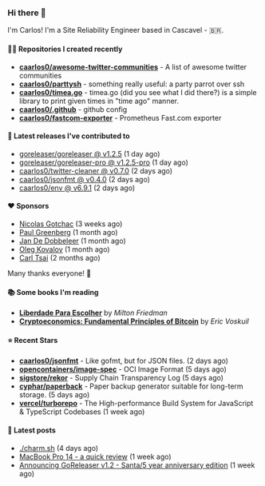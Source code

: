 ### Hi there 👋

I'm Carlos! I'm a Site Reliability Engineer based in Cascavel - 🇧🇷.

#### 👨‍💻 Repositories I created recently
- **[caarlos0/awesome-twitter-communities](https://github.com/caarlos0/awesome-twitter-communities)** - A list of awesome twitter communities
- **[caarlos0/parttysh](https://github.com/caarlos0/parttysh)** - something really useful: a party parrot over ssh
- **[caarlos0/timea.go](https://github.com/caarlos0/timea.go)** - timea.go (did you see what I did there?) is a simple library to print given times in &#34;time ago&#34; manner.
- **[caarlos0/.github](https://github.com/caarlos0/.github)** - github config
- **[caarlos0/fastcom-exporter](https://github.com/caarlos0/fastcom-exporter)** - Prometheus Fast.com exporter

#### 🚀 Latest releases I've contributed to


- [goreleaser/goreleaser @ v1.2.5](https://github.com/goreleaser/goreleaser/releases/tag/v1.2.5) (1 day ago)
- [goreleaser/goreleaser-pro @ v1.2.5-pro](https://github.com/goreleaser/goreleaser-pro/releases/tag/v1.2.5-pro) (1 day ago)
- [caarlos0/twitter-cleaner @ v0.7.0](https://github.com/caarlos0/twitter-cleaner/releases/tag/v0.7.0) (2 days ago)
- [caarlos0/jsonfmt @ v0.4.0](https://github.com/caarlos0/jsonfmt/releases/tag/v0.4.0) (2 days ago)
- [caarlos0/env @ v6.9.1](https://github.com/caarlos0/env/releases/tag/v6.9.1) (2 days ago)

#### ❤️ Sponsors
- [Nicolas Gotchac](https://github.com/ngotchac) (3 weeks ago)
- [Paul Greenberg](https://github.com/greenpau) (1 month ago)
- [Jan De Dobbeleer](https://github.com/JanDeDobbeleer) (1 month ago)
- [Oleg Kovalov](https://github.com/cristaloleg) (1 month ago)
- [Carl Tsai](https://github.com/moonape1226) (2 months ago)

Many thanks everyone! 🙏

#### 📚 Some books I'm reading
- **[Liberdade Para Escolher](https://www.goodreads.com/book/show/17238591-liberdade-para-escolher)** by _Milton Friedman_
- **[Cryptoeconomics: Fundamental Principles of Bitcoin](https://www.goodreads.com/book/show/56919322-cryptoeconomics)** by _Eric Voskuil_

#### ⭐ Recent Stars


- **[caarlos0/jsonfmt](https://github.com/caarlos0/jsonfmt)** -  Like gofmt, but for JSON files. (2 days ago)
- **[opencontainers/image-spec](https://github.com/opencontainers/image-spec)** - OCI Image Format (5 days ago)
- **[sigstore/rekor](https://github.com/sigstore/rekor)** - Supply Chain Transparency Log (5 days ago)
- **[cyphar/paperback](https://github.com/cyphar/paperback)** - Paper backup generator suitable for long-term storage. (5 days ago)
- **[vercel/turborepo](https://github.com/vercel/turborepo)** - The High-performance Build System for JavaScript &amp; TypeScript Codebases (1 week ago)

#### 📄 Latest posts
- [./charm.sh](https://carlosbecker.com/posts/charm/) (4 days ago)
- [MacBook Pro 14 - a quick review](https://carlosbecker.com/posts/macbook-pro-14/) (1 week ago)
- [Announcing GoReleaser v1.2 - Santa/5 year anniversary edition](https://carlosbecker.com/posts/goreleaser-v1.2/) (1 week ago)
